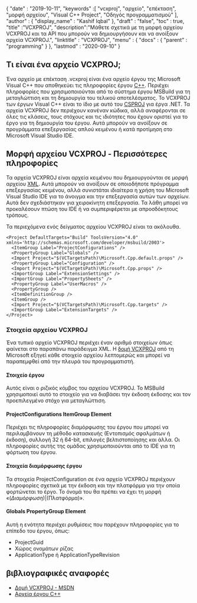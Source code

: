 {
  "date" : "2019-10-11",
  "keywords" :[ "vcxproj", "αρχείο", "επέκταση", "μορφή αρχείου", "Visual C++ Project", "Οδηγός προγραμματισμού" ],
  "author" : {
    "display_name" : "Kashif Iqbal"
},
  "draft" : "false",
  "toc" : true,
  "title" :"VCXPROJ",
  "description":"Μάθετε σχετικά με τη μορφή αρχείου VCXPROJ και τα API που μπορούν να δημιουργήσουν και να ανοίξουν αρχεία VCXPROJ.",
  "linktitle" : "VCXPROJ",
  "menu" : {
    "docs" : {
      "parent" : "programming"
}
},
  "lastmod" : "2020-09-10"
}

## Τι είναι ένα αρχείο VCXPROJ;

Ένα αρχείο με επέκταση .vcxproj είναι ένα αρχείο έργου της Microsoft Visual C++ που αποθηκεύει τις πληροφορίες έργου [C++](/el/programming/cpp/). Περιέχει πληροφορίες που χρησιμοποιούνται από το σύστημα έργου MSBuild για τη μεταγλώττιση και τη δημιουργία του τελικού αποτελέσματος. Το VCXPROJ των έργων Visual C++ είναι το ίδιο με αυτό του [CSPROJ](/el/programming/csproj/) για έργα .NET. Τα αρχεία VCXPROJ δεν περιέχουν κανέναν κώδικα, αλλά αναφέρονται σε όλες τις κλάσεις, τους στόχους και τις ιδιότητες που έχουν οριστεί για το έργο για τη δημιουργία του έργου. Αυτά μπορούν να ανοίξουν σε προγράμματα επεξεργασίας απλού κειμένου ή κατά προτίμηση στο Microsoft Visual Studio IDE.


## Μορφή αρχείου VCXPROJ - Περισσότερες πληροφορίες

Τα αρχεία VCXPROJ είναι αρχεία κειμένου που δημιουργούνται σε μορφή αρχείου [XML](/el/web/xml/). Αυτά μπορούν να ανοίξουν σε οποιοδήποτε πρόγραμμα επεξεργασίας κειμένου, αλλά συνιστάται ιδιαίτερα η χρήση του Microsoft Visual Studio IDE για το άνοιγμα και την επεξεργασία αυτών των αρχείων. Αυτά δεν σχεδιάστηκαν για χειροκίνητη επεξεργασία. Τα λάθη μπορεί να προκαλέσουν πτώση του IDE ή να συμπεριφέρεται με απροσδόκητους τρόπους.

Τα περιεχόμενα ενός δείγματος αρχείου VCXPROJ είναι τα ακόλουθα.

```
<Project DefaultTargets="Build" ToolsVersion="4.0" xmlns='http://schemas.microsoft.com/developer/msbuild/2003'>
  <ItemGroup Label="ProjectConfigurations" />
  <PropertyGroup Label="Globals" />
  <Import Project="$(VCTargetsPath)\Microsoft.Cpp.default.props" />
  <PropertyGroup Label="Configuration" />
  <Import Project="$(VCTargetsPath)\Microsoft.Cpp.props" />
  <ImportGroup Label="ExtensionSettings" />
  <ImportGroup Label="PropertySheets" />
  <PropertyGroup Label="UserMacros" />
  <PropertyGroup />
  <ItemDefinitionGroup />
  <ItemGroup />
  <Import Project="$(VCTargetsPath)\Microsoft.Cpp.targets" />
  <ImportGroup Label="ExtensionTargets" />
</Project>
```
### Στοιχεία αρχείου VCXPROJ

Ένα τυπικό αρχείο VCXPROJ περιέχει έναν αριθμό στοιχείων όπως φαίνεται στο παραπάνω παράδειγμα XML. Η [δομή VCXPROJ](https://learn.microsoft.com/en-us/cpp/build/reference/vcxproj-file-structure?view=msvc-160) από τη Microsoft εξηγεί κάθε στοιχείο αρχείου λεπτομερώς και μπορεί να παραπεμφθεί από την πλευρά του προγραμματιστή.

#### Στοιχείο έργου

Αυτός είναι ο ριζικός κόμβος του αρχείου VCXPROJ. Το MSBuild χρησιμοποιεί αυτό το στοιχείο για να διαβάσει την έκδοση έκδοσης και τον προεπιλεγμένο στόχο για μεταγλώττιση.

#### ProjectConfigurations ItemGroup Element

Περιέχει τις πληροφορίες διαμόρφωσης του έργου που μπορεί να περιλαμβάνουν τη μέθοδο κατασκευής (Εντοπισμός σφαλμάτων ή έκδοση), συλλογή 32 ή 64-bit, επιλογές βελτιστοποίησης και άλλα. Οι πληροφορίες αυτής της ομάδας χρησιμοποιούνται από το IDE για τη φόρτωση του έργου.

#### Στοιχεία διαμόρφωσης έργου

Τα στοιχεία ProjectConfiguration σε ένα αρχείο VCXPROJ περιέχουν πληροφορίες σχετικά με την έκδοση και την πλατφόρμα για την οποία φορτώνεται το έργο. Το όνομά του θα πρέπει να έχει τη μορφή «$(Διαμόρφωση)|$(Πλατφόρμα)».

#### Globals PropertyGroup Element

Αυτή η ενότητα περιέχει ρυθμίσεις που παρέχουν πληροφορίες για το επίπεδο του έργου, όπως:

* ProjectGuid
* Χώρος ονομάτων ρίζας
* ApplicationType ή ApplicationTypeRevision


## βιβλιογραφικές αναφορές

* [Δομή VCXPROJ - MSDN](https://learn.microsoft.com/en-us/cpp/build/reference/vcxproj-file-structure?view=msvc-160)
* [Αρχεία έργου C++](https://learn.microsoft.com/en-us/cpp/build/reference/project-files?view=msvc-160)


